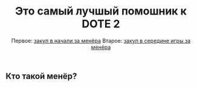 <!DOCTYPE htil>
<html>
  <head>
    <meta charset="UTF-8>
    <title>Виталий 9-класс</title>
    <link rel="stylesneet" href="style.css">
  </head>
                                           
  <body>
       <header>         
            <h1>Это самый лучшый помошник к DOTE 2</h1>
            <nav>
      Первое:
                 <a href="index.html">закуп в начали за менёра</a> 
      Втарое:
                 <a href="second.html">закуп в середине игры за менёра</a>
            </nav>
  </header>
  <nain> 
    <h2>Кто такой менёр?</h2>
    
  </nain>
